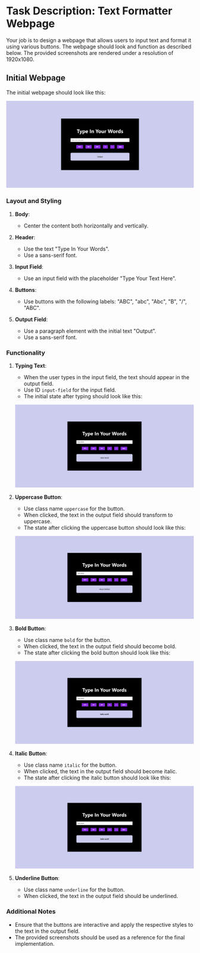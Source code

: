 
# Task Description: Text Formatter Webpage

Your job is to design a webpage that allows users to input text and format it using various buttons. The webpage should look and function as described below. The provided screenshots are rendered under a resolution of 1920x1080.

## Initial Webpage

The initial webpage should look like this:

![initial webpage](./_images/origin.png)

### Layout and Styling

1. **Body**:
   - Center the content both horizontally and vertically.
   
3. **Header**:
   - Use the text "Type In Your Words".
   - Use a sans-serif font.
   
4. **Input Field**:
   - Use an input field with the placeholder "Type Your Text Here".
   
5. **Buttons**:
   - Use buttons with the following labels: "ABC", "abc", "Abc", "B", "/", "ABC".
   
6. **Output Field**:
   - Use a paragraph element with the initial text "Output".
   - Use a sans-serif font.

### Functionality

1. **Typing Text**:
   - When the user types in the input field, the text should appear in the output field.
   - Use ID `input-field` for the input field.
   - The initial state after typing should look like this:

   ![after typing](./_images/after_typing.png)

2. **Uppercase Button**:
   - Use class name `uppercase` for the button.
   - When clicked, the text in the output field should transform to uppercase.
   - The state after clicking the uppercase button should look like this:

   ![after uppercase](./_images/after_uppercase.png)

5. **Bold Button**:
   - Use class name `bold` for the button.
   - When clicked, the text in the output field should become bold.
   - The state after clicking the bold button should look like this:

   ![after bold](./_images/after_bold.png)

6. **Italic Button**:
   - Use class name `italic` for the button.
   - When clicked, the text in the output field should become italic.
   - The state after clicking the italic button should look like this:

   ![after italic](./_images/after_italic.png)

7. **Underline Button**:
   - Use class name `underline` for the button.
   - When clicked, the text in the output field should be underlined.

### Additional Notes

- Ensure that the buttons are interactive and apply the respective styles to the text in the output field.
- The provided screenshots should be used as a reference for the final implementation.
